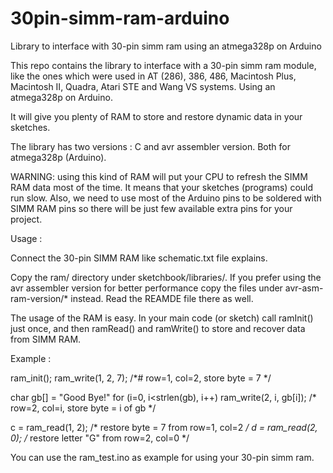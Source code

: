 30pin-simm-ram-arduino
======================

Library to interface with 30-pin simm ram using an atmega328p on Arduino

This repo contains the library to interface with a 30-pin simm ram module,
like the ones which were used in AT (286), 386, 486, Macintosh Plus, 
Macintosh II, Quadra, Atari STE and Wang VS systems. Using an atmega328p on
Arduino.

It will give you plenty of RAM to store and restore dynamic data 
in your sketches.

The library has two versions : C and avr assembler version. Both for
atmega328p (Arduino).

WARNING: using this kind of RAM will put your CPU to refresh the SIMM RAM data
most of the time. It means that your sketches (programs) could run slow.
Also, we need to use most of the Arduino pins to be soldered with SIMM RAM pins
so there will be just few available extra pins for your project.

Usage :

Connect the 30-pin SIMM RAM like schematic.txt file explains.

Copy the ram/ directory under sketchbook/libraries/.
If you prefer using the avr assembler version for better performance
copy the files under avr-asm-ram-version/* instead. Read the REAMDE
file there as well.

The usage of the RAM is easy. In your main code (or sketch) call ramInit()
just once, and then ramRead() and ramWrite() to store and recover
data from SIMM RAM.

Example :

ram_init();
ram_write(1, 2, 7);		/*# row=1, col=2, store byte = 7 */

char gb[] = "Good Bye!"
for (i=0, i<strlen(gb), i++)
	ram_write(2, i, gb[i]);	/* row=2, col=i, store byte = i of gb */

c = ram_read(1, 2);		/* restore byte = 7 from row=1, col=2 */
d = ram_read(2, 0);		/* restore letter "G" from row=2, col=0 */
	

You can use the ram_test.ino as example for using your 30-pin simm ram.
